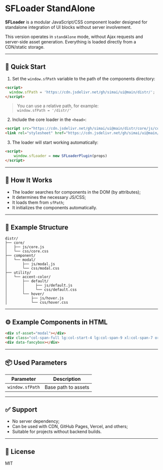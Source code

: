 # SFLoader StandAlone

**SFLoader** is a modular JavaScript/CSS component loader designed for standalone integration of UI blocks without server involvement.

This version operates in `standAlone` mode, without Ajax requests and server-side asset generation. Everything is loaded directly from a CDN/static storage.

---

## 🚀 Quick Start

1. Set the `window.sfPath` variable to the path of the components directory:

```html
<script>
  window.sfPath = 'https://cdn.jsdelivr.net/gh/simai/ui@main/distr/';
</script>
```

> You can use a relative path, for example:  
> `window.sfPath = '/distr/'`

2. Include the core loader in the `<head>`:

```html
<script src="https://cdn.jsdelivr.net/gh/simai/ui@main/distr/core/js/core.js"></script>
<link rel="stylesheet" href="https://cdn.jsdelivr.net/gh/simai/ui@main/distr/core/css/core.css" />
```

3. The loader will start working automatically:

```html
<script>
    window.sfLoader = new SFLoaderPlugin(props)
</script>
```

---

## 🧩 How It Works

- The loader searches for components in the DOM (by attributes);
- It determines the necessary JS/CSS;
- It loads them from `sfPath`;
- It initializes the components automatically.

---

## 📁 Example Structure

```
distr/
├── core/
│   ├── js/core.js
│   └── css/core.css
├── component/
│   └── modal/
│       ├── js/modal.js
│       └── css/modal.css
├── utility/
│   └── accent-color/
│       ├── default/
│       │     ├── js/default.js
│       │     └── css/default.css
│       └── hover/
│           ├── js/hover.js
│           └── css/hover.css
```

---

## ⚙️ Example Components in HTML

```html
<div sf-asset="modal"></div>
<div class="col-span-full lg:col-start-4 lg:col-span-9 xl:col-span-7 order-first md:order-2 p-top-3 p-right-1 p-left-1 lg:p-left-3 lg:p-right-3 xl:p-right-4 xl:p-left-4 md:col-start-6 md:col-span-7"></div>
<div data-fancybox></div>
```

---

## 📦 Used Parameters

| Parameter        | Description                              |
|------------------|------------------------------------------|
| `window.sfPath`  | Base path to assets                     |

---

## ✅ Support

- No server dependency;
- Can be used with CDN, GitHub Pages, Vercel, and others;
- Suitable for projects without backend builds.

---

## 📜 License

MIT
